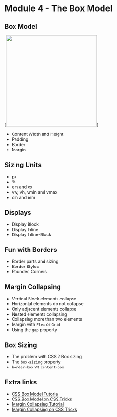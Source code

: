 # Module 4 - The Box Model
## Box Model
[<img src="./assets/Box Model.png" width="300">]
* Content Width and Height
* Padding
* Border
* Margin

## Sizing Units
* px
* %
* em and ex
* vw, vh, vmin and vmax
* cm and mm

## Displays
* Display Block
* Display Inline
* Display Inline-Block

## Fun with Borders
* Border parts and sizing
* Border Styles
* Rounded Corners
  
## Margin Collapsing
* Vertical Block elements collapse
* Horizontal elements do not collapse
* Only adjacent elements collapse
* Nested elements collapsing
* Collapsing more than two elements
* Margin with `Flex` or `Grid`
* Using the `gap` property

## Box Sizing
* The problem with CSS 2 Box sizing
* The `box-sizing` property
* `border-box` vs `content-box`
  

## Extra links
* [CSS Box Model Tutorial](https://vegibit.com/what-is-the-css-box-model/)
* [CSS Box Model on CSS Tricks](https://css-tricks.com/the-css-box-model/)
* [Margin Collapsing Tutorial](https://www.joshwcomeau.com/css/rules-of-margin-collapse/)
* [Margin Collapsing on CSS Tricks](https://css-tricks.com/what-you-should-know-about-collapsing-margins/)